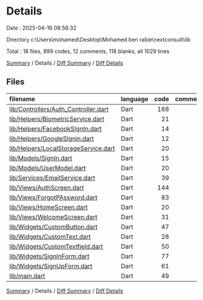 # Details

Date : 2025-04-16 08:56:32

Directory c:\\Users\\mohamed\\Desktop\\Mohamed ben rabie\\nextconsult\\lib

Total : 18 files,  899 codes, 12 comments, 118 blanks, all 1029 lines

[Summary](results.md) / Details / [Diff Summary](diff.md) / [Diff Details](diff-details.md)

## Files
| filename | language | code | comment | blank | total |
| :--- | :--- | ---: | ---: | ---: | ---: |
| [lib/Controllers/Auth\_Controller.dart](/lib/Controllers/Auth_Controller.dart) | Dart | 168 | 7 | 38 | 213 |
| [lib/Helpers/BiometricService.dart](/lib/Helpers/BiometricService.dart) | Dart | 21 | 0 | 5 | 26 |
| [lib/Helpers/FacebookSIgnIn.dart](/lib/Helpers/FacebookSIgnIn.dart) | Dart | 14 | 0 | 2 | 16 |
| [lib/Helpers/GoogleSIgnin.dart](/lib/Helpers/GoogleSIgnin.dart) | Dart | 12 | 1 | 3 | 16 |
| [lib/Helpers/LocalStorageService.dart](/lib/Helpers/LocalStorageService.dart) | Dart | 20 | 0 | 5 | 25 |
| [lib/Models/SignIn.dart](/lib/Models/SignIn.dart) | Dart | 15 | 1 | 3 | 19 |
| [lib/Models/UserModel.dart](/lib/Models/UserModel.dart) | Dart | 20 | 0 | 4 | 24 |
| [lib/Services/EmailService.dart](/lib/Services/EmailService.dart) | Dart | 39 | 0 | 5 | 44 |
| [lib/Views/AuthScreen.dart](/lib/Views/AuthScreen.dart) | Dart | 144 | 2 | 10 | 156 |
| [lib/Views/ForgotPAssword.dart](/lib/Views/ForgotPAssword.dart) | Dart | 83 | 0 | 5 | 88 |
| [lib/Views/HomeScreen.dart](/lib/Views/HomeScreen.dart) | Dart | 20 | 0 | 4 | 24 |
| [lib/Views/WelcomeScreen.dart](/lib/Views/WelcomeScreen.dart) | Dart | 31 | 0 | 4 | 35 |
| [lib/Widgets/CustomButton.dart](/lib/Widgets/CustomButton.dart) | Dart | 47 | 0 | 7 | 54 |
| [lib/Widgets/CustomText.dart](/lib/Widgets/CustomText.dart) | Dart | 28 | 0 | 3 | 31 |
| [lib/Widgets/CustomTextfield.dart](/lib/Widgets/CustomTextfield.dart) | Dart | 50 | 0 | 3 | 53 |
| [lib/Widgets/SignInForm.dart](/lib/Widgets/SignInForm.dart) | Dart | 77 | 0 | 4 | 81 |
| [lib/Widgets/SignUpForm.dart](/lib/Widgets/SignUpForm.dart) | Dart | 61 | 0 | 3 | 64 |
| [lib/main.dart](/lib/main.dart) | Dart | 49 | 1 | 10 | 60 |

[Summary](results.md) / Details / [Diff Summary](diff.md) / [Diff Details](diff-details.md)